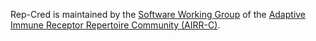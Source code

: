 Rep-Cred is maintained by the [Software Working Group](https://www.antibodysociety.org/the-airr-community/airr-working-groups/software/) 
of the [Adaptive Immune Receptor Repertoire Community (AIRR-C)](http://airr-community.org/).